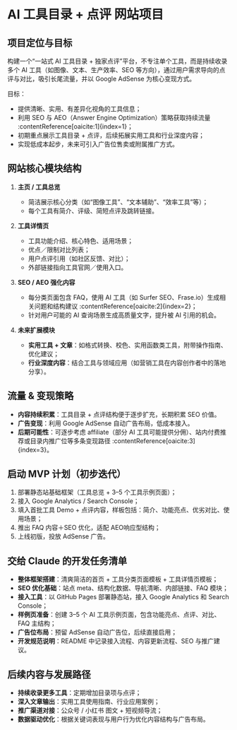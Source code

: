 # AI 工具目录 + 点评 网站项目

## 项目定位与目标

构建一个“一站式 AI 工具目录 + 独家点评”平台，不专注单个工具，而是持续收录多个 AI 工具（如图像、文本、生产效率、SEO 等方向），通过用户需求导向的点评与对比，吸引长尾流量，并以 Google AdSense 为核心变现方式。

目标：
- 提供清晰、实用、有差异化视角的工具信息；
- 利用 SEO 与 AEO（Answer Engine Optimization）策略获取持续流量 :contentReference[oaicite:1]{index=1}；
- 初期重点展示工具目录 + 点评，后续拓展实用工具和行业深度内容；
- 实现低成本起步，未来可引入广告位售卖或附属推广方式。

## 网站核心模块结构

1. **主页 / 工具总览**  
   - 简洁展示核心分类（如“图像工具”、“文本辅助”、“效率工具”等）；
   - 每个工具有简介、评级、简短点评及跳转链接。

2. **工具详情页**  
   - 工具功能介绍、核心特色、适用场景；
   - 优点／限制对比列表；
   - 用户点评引用（如社区反馈、对比）；  
   - 外部链接指向工具官网／使用入口。

3. **SEO / AEO 强化内容**  
   - 每分类页面包含 FAQ，使用 AI 工具（如 Surfer SEO、Frase.io）生成相关问题和结构建议 :contentReference[oaicite:2]{index=2}；
   - 针对用户可能的 AI 查询场景生成高质量文字，提升被 AI 引用的机会。

4. **未来扩展模块**  
   - **实用工具 + 文章**：如格式转换、校色、实用函数类工具，附带操作指南、优化建议；
   - **行业深度内容**：结合工具与领域应用（如营销工具在内容创作者中的落地分享）。

## 流量 & 变现策略

- **内容持续积累**：工具目录 + 点评结构便于逐步扩充，长期积累 SEO 价值。
- **广告变现**：利用 Google AdSense 自动广告布局，低成本接入。
- **后期可能性**：可逐步考虑 affiliate（部分 AI 工具可能提供分佣）、站内付费推荐或目录内推广位等多条变现路径 :contentReference[oaicite:3]{index=3}。

## 启动 MVP 计划（初步迭代）

1. 部署静态站基础框架（工具总览 + 3–5 个工具示例页面）；
2. 接入 Google Analytics / Search Console；
3. 填入首批工具 Demo + 点评内容，样板包括：简介、功能亮点、优劣对比、使用场景；
4. 推出 FAQ 内容＋SEO 优化，适配 AEO响应型结构；
5. 上线初版，投放 AdSense 广告。

## 交给 Claude 的开发任务清单

- **整体框架搭建**：清爽简洁的首页 + 工具分类页面模板 + 工具详情页模板；
- **SEO 优化基础**：站点 meta、结构化数据、导航清晰、内部链接、FAQ 模块；
- **接入工具**：以 GitHub Pages 部署静态站，接入 Google Analytics 和 Search Console；
- **样例页准备**：创建 3–5 个 AI 工具示例页面，包含功能亮点、点评、对比、FAQ 主结构；
- **广告位布局**：预留 AdSense 自动广告位，后续直接启用；
- **开发规范说明**：README 中记录接入流程、内容更新流程、SEO 与推广建议。

## 后续内容与发展路径

- **持续收录更多工具**：定期增加目录项与点评；
- **深入文章输出**：实用工具使用指南、行业应用案例；
- **推广渠道对接**：公众号 / 小红书 图文 + 短视频导流；
- **数据驱动优化**：根据关键词表现与用户行为优化内容结构与广告布局。


